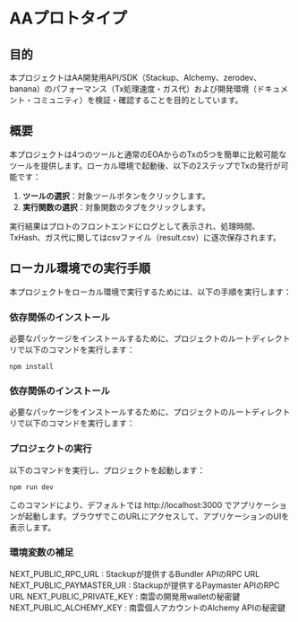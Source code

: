 # AAプロトタイプ

## 目的
本プロジェクトはAA開発用API/SDK（Stackup、Alchemy、zerodev、banana）のパフォーマンス（Tx処理速度・ガス代）および開発環境（ドキュメント・コミュニティ）を検証・確認することを目的としています。

## 概要
本プロジェクトは4つのツールと通常のEOAからのTxの5つを簡単に比較可能なツールを提供します。ローカル環境で起動後、以下の2ステップでTxの発行が可能です：

1. **ツールの選択**：対象ツールボタンをクリックします。
2. **実行関数の選択**：対象関数のタブをクリックします。

実行結果はプロトのフロントエンドにログとして表示され、処理時間、TxHash、ガス代に関してはcsvファイル（result.csv）に逐次保存されます。

## ローカル環境での実行手順
本プロジェクトをローカル環境で実行するためには、以下の手順を実行します：

### 依存関係のインストール
必要なパッケージをインストールするために、プロジェクトのルートディレクトリで以下のコマンドを実行します：

```shell
npm install
```

### 依存関係のインストール
必要なパッケージをインストールするために、プロジェクトのルートディレクトリで以下のコマンドを実行します：


### プロジェクトの実行
以下のコマンドを実行し、プロジェクトを起動します：

```shell
npm run dev
```
このコマンドにより、デフォルトでは http://localhost:3000 でアプリケーションが起動します。ブラウザでこのURLにアクセスして、アプリケーションのUIを表示します。

### 環境変数の補足

NEXT_PUBLIC_RPC_URL : Stackupが提供するBundler APIのRPC URL
NEXT_PUBLIC_PAYMASTER_UR : Stackupが提供するPaymaster APIのRPC URL
NEXT_PUBLIC_PRIVATE_KEY : 南雲の開発用walletの秘密鍵
NEXT_PUBLIC_ALCHEMY_KEY : 南雲個人アカウントのAlchemy APIの秘密鍵
